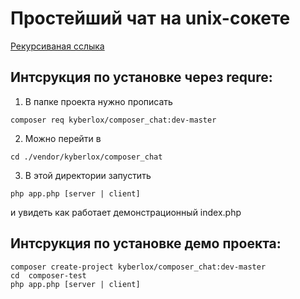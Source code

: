 # Простейший чат на unix-сокете

<a href= "https://packagist.org/packages/kyberlox/composer_chat">Рекурсиваная сслыка</a>

## Интсрукция по установке через requre:

1. В папке проекта нужно прописать

```console
composer req kyberlox/composer_chat:dev-master
```

2. Можно перейти в

```console
cd ./vendor/kyberlox/composer_chat
```
3. В этой директории запустить

```console
php app.php [server | client]
```

и увидеть как работает демонстрационный index.php



## Интсрукция по установке демо проекта:

```console
composer create-project kyberlox/composer_chat:dev-master
cd  composer-test
php app.php [server | client]
```